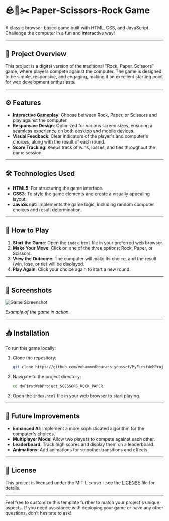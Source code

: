 # 🪨📄✂️ Paper-Scissors-Rock Game

A classic browser-based game built with HTML, CSS, and JavaScript. Challenge the computer in a fun and interactive way!

---

## 📌 Project Overview

This project is a digital version of the traditional "Rock, Paper, Scissors" game, where players compete against the computer. The game is designed to be simple, responsive, and engaging, making it an excellent starting point for web development enthusiasts.

---

## ⚙️ Features

- **Interactive Gameplay**: Choose between Rock, Paper, or Scissors and play against the computer.
- **Responsive Design**: Optimized for various screen sizes, ensuring a seamless experience on both desktop and mobile devices.
- **Visual Feedback**: Clear indicators of the player's and computer's choices, along with the result of each round.
- **Score Tracking**: Keeps track of wins, losses, and ties throughout the game session.

---

## 🛠️ Technologies Used

- **HTML5**: For structuring the game interface.
- **CSS3**: To style the game elements and create a visually appealing layout.
- **JavaScript**: Implements the game logic, including random computer choices and result determination.

---

## 🚀 How to Play

1. **Start the Game**: Open the `index.html` file in your preferred web browser.
2. **Make Your Move**: Click on one of the three options: Rock, Paper, or Scissors.
3. **View the Outcome**: The computer will make its choice, and the result (win, lose, or tie) will be displayed.
4. **Play Again**: Click your choice again to start a new round.

---

## 📸 Screenshots

![Game Screenshot](./screenshots/gameplay.png)

*Example of the game in action.*

---

## 📥 Installation

To run this game locally:

1. Clone the repository:
   ```bash
   git clone https://github.com/mohammedbourass-youssef/MyFirstWebProject_SCESSORS_ROCK_PAPER.git
   ```
2. Navigate to the project directory:
   ```bash
   cd MyFirstWebProject_SCESSORS_ROCK_PAPER
   ```
3. Open the `index.html` file in your web browser to start playing.

---

## 🔧 Future Improvements

- **Enhanced AI**: Implement a more sophisticated algorithm for the computer's choices.
- **Multiplayer Mode**: Allow two players to compete against each other.
- **Leaderboard**: Track high scores and display them on a leaderboard.
- **Animations**: Add animations for smoother transitions and effects.

---

## 📄 License

This project is licensed under the MIT License - see the [LICENSE](LICENSE) file for details.

---

Feel free to customize this template further to match your project's unique aspects. If you need assistance with deploying your game or have any other questions, don't hesitate to ask! 
